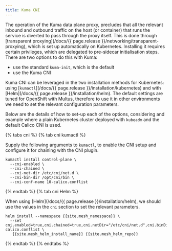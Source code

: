 ```yaml
---
title: Kuma CNI
---
```


The operation of the Kuma data plane proxy, precludes that all the relevant inbound and outbound traffic on the host (or container) that runs the service is diverted
to pass through the proxy itself. This is done through [transparent proxying](/docs/{{ page.release }}/networking/transparent-proxying), which is set up automatically on Kubernetes. Installing it requires certain privileges, which are delegated to pre-sidecar initialisation steps.
There are two options to do this with Kuma:

* use the standard `kuma-init`, which is the default
* use the Kuma CNI

Kuma CNI can be leveraged in the two installation methods for Kubernetes: using [`kumactl`](/docs/{{ page.release }}/installation/kubernetes) and with [Helm](/docs/{{ page.release }}/installation/helm). The default settings are tuned for OpenShift with Multus, therefore to use it in other environments we need to set the relevant configuration parameters.

Below are the details of how to set-up each of the options, considering and example where a plain Kubernetes cluster deployed with `kubeadm` and the default Calico CNI is used.

{% tabs cni %}
{% tab cni kumactl %}

Supply the following arguments to `kumactl`, to enable the CNI setup and configure it for chaining with the CNI plugin.

```shell
kumactl install control-plane \
  --cni-enabled \
  --cni-chained \
  --cni-net-dir /etc/cni/net.d \
  --cni-bin-dir /opt/cni/bin \
  --cni-conf-name 10-calico.conflist
```

{% endtab %}
{% tab cni Helm %}

When using [Helm](/docs/{{ page.release }}/installation/helm), we should use the values in the `cni` section to set the relevant parameters.

```shell
helm install --namespace {{site.mesh_namespace}} \
  --set cni.enabled=true,cni.chained=true,cni.netDir="/etc/cni/net.d",cni.binDir=/opt/cni/bin,cni.confName=10-calico.conflist \
   {{site.mesh_helm_install_name}} {{site.mesh_helm_repo}}
```

{% endtab %}
{% endtabs %}
